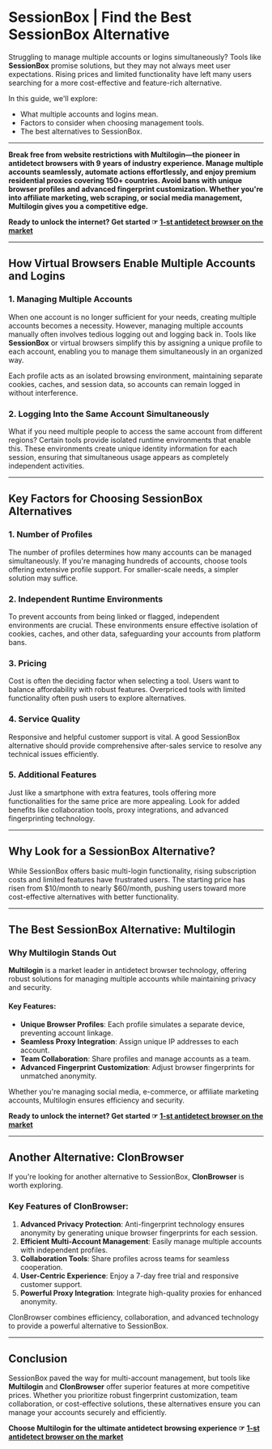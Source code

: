 # SessionBox | Find the Best SessionBox Alternative

Struggling to manage multiple accounts or logins simultaneously? Tools like **SessionBox** promise solutions, but they may not always meet user expectations. Rising prices and limited functionality have left many users searching for a more cost-effective and feature-rich alternative.

In this guide, we'll explore:
- What multiple accounts and logins mean.
- Factors to consider when choosing management tools.
- The best alternatives to SessionBox.

---

**Break free from website restrictions with Multilogin—the pioneer in antidetect browsers with 9 years of industry experience. Manage multiple accounts seamlessly, automate actions effortlessly, and enjoy premium residential proxies covering 150+ countries. Avoid bans with unique browser profiles and advanced fingerprint customization. Whether you're into affiliate marketing, web scraping, or social media management, Multilogin gives you a competitive edge.**

**Ready to unlock the internet? Get started ☞ [1-st antidetect browser on the market](https://bit.ly/multIlogin)**

---

## How Virtual Browsers Enable Multiple Accounts and Logins

### 1. Managing Multiple Accounts

When one account is no longer sufficient for your needs, creating multiple accounts becomes a necessity. However, managing multiple accounts manually often involves tedious logging out and logging back in. Tools like **SessionBox** or virtual browsers simplify this by assigning a unique profile to each account, enabling you to manage them simultaneously in an organized way.

Each profile acts as an isolated browsing environment, maintaining separate cookies, caches, and session data, so accounts can remain logged in without interference.

### 2. Logging Into the Same Account Simultaneously

What if you need multiple people to access the same account from different regions? Certain tools provide isolated runtime environments that enable this. These environments create unique identity information for each session, ensuring that simultaneous usage appears as completely independent activities.

---

## Key Factors for Choosing SessionBox Alternatives

### 1. Number of Profiles

The number of profiles determines how many accounts can be managed simultaneously. If you're managing hundreds of accounts, choose tools offering extensive profile support. For smaller-scale needs, a simpler solution may suffice.

### 2. Independent Runtime Environments

To prevent accounts from being linked or flagged, independent environments are crucial. These environments ensure effective isolation of cookies, caches, and other data, safeguarding your accounts from platform bans.

### 3. Pricing

Cost is often the deciding factor when selecting a tool. Users want to balance affordability with robust features. Overpriced tools with limited functionality often push users to explore alternatives.

### 4. Service Quality

Responsive and helpful customer support is vital. A good SessionBox alternative should provide comprehensive after-sales service to resolve any technical issues efficiently.

### 5. Additional Features

Just like a smartphone with extra features, tools offering more functionalities for the same price are more appealing. Look for added benefits like collaboration tools, proxy integrations, and advanced fingerprinting technology.

---

## Why Look for a SessionBox Alternative?

While SessionBox offers basic multi-login functionality, rising subscription costs and limited features have frustrated users. The starting price has risen from $10/month to nearly $60/month, pushing users toward more cost-effective alternatives with better functionality.

---

## The Best SessionBox Alternative: Multilogin

### Why Multilogin Stands Out

**Multilogin** is a market leader in antidetect browser technology, offering robust solutions for managing multiple accounts while maintaining privacy and security.

#### Key Features:
- **Unique Browser Profiles**: Each profile simulates a separate device, preventing account linkage.
- **Seamless Proxy Integration**: Assign unique IP addresses to each account.
- **Team Collaboration**: Share profiles and manage accounts as a team.
- **Advanced Fingerprint Customization**: Adjust browser fingerprints for unmatched anonymity.

Whether you're managing social media, e-commerce, or affiliate marketing accounts, Multilogin ensures efficiency and security.

**Ready to unlock the internet? Get started ☞ [1-st antidetect browser on the market](https://bit.ly/multIlogin)**

---

## Another Alternative: ClonBrowser

If you're looking for another alternative to SessionBox, **ClonBrowser** is worth exploring.

### Key Features of ClonBrowser:
1. **Advanced Privacy Protection**: Anti-fingerprint technology ensures anonymity by generating unique browser fingerprints for each session.
2. **Efficient Multi-Account Management**: Easily manage multiple accounts with independent profiles.
3. **Collaboration Tools**: Share profiles across teams for seamless cooperation.
4. **User-Centric Experience**: Enjoy a 7-day free trial and responsive customer support.
5. **Powerful Proxy Integration**: Integrate high-quality proxies for enhanced anonymity.

ClonBrowser combines efficiency, collaboration, and advanced technology to provide a powerful alternative to SessionBox.

---

## Conclusion

SessionBox paved the way for multi-account management, but tools like **Multilogin** and **ClonBrowser** offer superior features at more competitive prices. Whether you prioritize robust fingerprint customization, team collaboration, or cost-effective solutions, these alternatives ensure you can manage your accounts securely and efficiently.

**Choose Multilogin for the ultimate antidetect browsing experience ☞ [1-st antidetect browser on the market](https://bit.ly/multIlogin)**  
